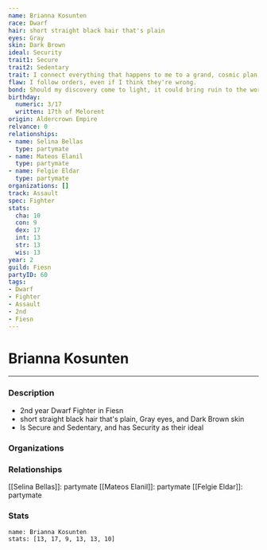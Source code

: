 ```yaml
---
name: Brianna Kosunten
race: Dwarf
hair: short straight black hair that's plain
eyes: Gray
skin: Dark Brown
ideal: Security
trait1: Secure
trait2: Sedentary
trait: I connect everything that happens to me to a grand, cosmic plan.
flaw: I follow orders, even if I think they're wrong.
bond: Should my discovery come to light, it could bring ruin to the world.
birthday:
  numeric: 3/17
  written: 17th of Melorent
origin: Aldercrown Empire
relvance: 0
relationships:
- name: Selina Bellas
  type: partymate
- name: Mateos Elanil
  type: partymate
- name: Felgie Eldar
  type: partymate
organizations: []
track: Assault
spec: Fighter
stats:
  cha: 10
  con: 9
  dex: 17
  int: 13
  str: 13
  wis: 13
year: 2
guild: Fiesn
partyID: 60
tags:
- Dwarf
- Fighter
- Assault
- 2nd
- Fiesn
---
```

# Brianna Kosunten
---
### Description
- 2nd year Dwarf Fighter in Fiesn
- short straight black hair that's plain, Gray eyes, and Dark Brown skin
- Is Secure and Sedentary, and has Security as their ideal

### Organizations
### Relationships
[[Selina Bellas]]: partymate
[[Mateos Elanil]]: partymate
[[Felgie Eldar]]: partymate
### Stats
```statblock
name: Brianna Kosunten
stats: [13, 17, 9, 13, 13, 10]
```